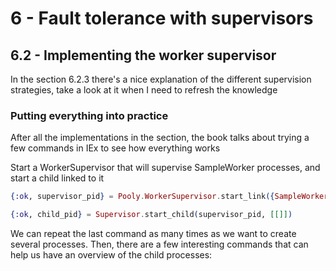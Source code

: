 # 6 - Fault tolerance with supervisors

## 6.2 - Implementing the worker supervisor
In the section 6.2.3 there's a nice explanation of the different supervision strategies, take a look at it when I need to refresh the knowledge

### Putting everything into practice
After all the implementations in the section, the book talks about trying a few commands in IEx to see how everything works

Start a WorkerSupervisor that will supervise SampleWorker processes, and start a child linked to it

```elixir
{:ok, supervisor_pid} = Pooly.WorkerSupervisor.start_link({SampleWorker, :start_link, []})

{:ok, child_pid} = Supervisor.start_child(supervisor_pid, [[]])
```

We can repeat the last command as many times as we want to create several processes. Then, there are a few interesting commands that can help us have an overview of the child processes:


